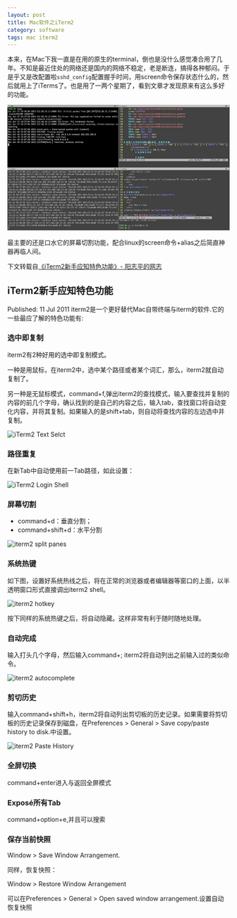 ```yaml
---
layout: post
title: Mac软件之iTerm2
category: software
tags: mac iterm2
---
```



本来，在Mac下我一直是在用的原生的terminal，倒也是没什么感觉凑合用了几年。不知是最近住处的网络还是国内的网络不稳定，老是断连，搞得各种郁闷。于是乎又是改配置啦`sshd_config`配置握手时间，用screen命令保存状态什么的，然后就用上了iTerms了。也是用了一两个星期了，看到文章才发现原来有这么多好的功能。

![iTerms 2](/assets/2015/01/iTerm2.jpg)




最主要的还是口水它的屏幕切割功能，配合linux的screen命令+alias之后简直神器再临人间。

下文转载自[《iTerm2新手应知特色功能》- 阳志平的网志](http://www.yangzhiping.com/tech/iterm2.html)



## iTerm2新手应知特色功能
 Published: 11 Jul 2011
iterm2是一个更好替代Mac自带终端与iterm的软件.它的一些最应了解的特色功能有:

### 选中即复制
iterm2有2种好用的选中即复制模式。

一种是用鼠标，在iterm2中，选中某个路径或者某个词汇，那么，iterm2就自动复制了。

另一种是无鼠标模式，command+f,弹出iterm2的查找模式，输入要查找并复制的内容的前几个字母，确认找到的是自己的内容之后，输入tab，查找窗口将自动变化内容，并将其复制。如果输入的是shift+tab，则自动将查找内容的左边选中并复制。

![iTerm2 Text Selct](http://www.yangzhiping.com/images/first-ruby/iterm2-text-select.png)

### 路径重复
在新Tab中自动使用前一Tab路径，如此设置：

![iTerm2 Login Shell](http://www.yangzhiping.com/images/first-ruby/iterm2-login-shell.png)

### 屏幕切割
* command+d：垂直分割；
* command+shift+d：水平分割

![iterm2 split panes](http://www.yangzhiping.com/images/first-ruby/iterm2-split-panes.png)

### 系统热键

如下图，设置好系统热线之后，将在正常的浏览器或者编辑器等窗口的上面，以半透明窗口形式直接调出iterm2 shell。

![iterm2 hotkey](http://www.yangzhiping.com/images/first-ruby/iterm2-hotkey.png)

按下同样的系统热键之后，将自动隐藏。这样非常有利于随时随地处理。

### 自动完成
输入打头几个字母，然后输入command+; iterm2将自动列出之前输入过的类似命令。

![iterm2 autocomplete](http://www.yangzhiping.com/images/first-ruby/iterm2-autocomplete.png)

### 剪切历史
输入command+shift+h，iterm2将自动列出剪切板的历史记录。如果需要将剪切板的历史记录保存到磁盘，在Preferences > General > Save copy/paste history to disk.中设置。

![iterm2 Paste History](http://www.yangzhiping.com/images/first-ruby/iterm2-paste-history.png)

### 全屏切换
command+enter进入与返回全屏模式

### Exposé所有Tab
command+option+e,并且可以搜索

### 保存当前快照
Window > Save Window Arrangement.

同样，恢复快照：

Window > Restore Window Arrangement

可以在Preferences > General > Open saved window arrangement.设置自动恢复快照

